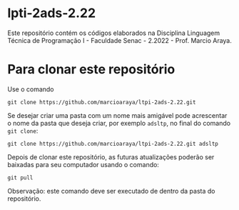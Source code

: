 # lpti-2ads-2.22

Este repositório contém os códigos elaborados na Disciplina Linguagem Técnica de Programação I - Faculdade Senac - 2.2022 - Prof. Marcio Araya.

# Para clonar este repositório
  
Use o comando  
```
git clone https://github.com/marcioaraya/ltpi-2ads-2.22.git 
```
  
Se desejar criar uma pasta com um nome mais amigável pode acrescentar o nome da pasta que deseja criar, por exemplo `adsltp`, no final do comando `git clone`:
```
git clone https://github.com/marcioaraya/ltpi-2ads-2.22.git adsltp
```
  
 
Depois de clonar este repositório, as futuras atualizações poderão ser baixadas para seu computador usando o comando:
```
git pull
```
Observação: este comando deve ser executado de dentro da pasta do repositório.
